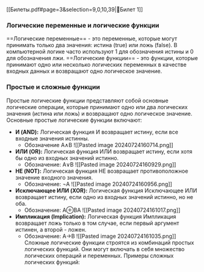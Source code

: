 [[Билеты.pdf#page=3&selection=9,0,10,39|📁Билет 1]]
### Логические переменные и логические функции
==Логические переменные== - это переменные, которые могут принимать только два значения: истина (true) или ложь (false). В компьютерной логике часто используют 1 для обозначения истины и 0 для обозначения лжи.
==Логические функции== - это функции, которые принимают одно или несколько логических переменных в качестве входных данных и возвращают одно логическое значение.
### Простые и сложные функции ###
Простые логические функции представляют собой основные логические операции, которые принимают одно или два логических значения (истина или ложь) и возвращают одно логическое значение. Основные простые логические функции включают:
- **И (AND):** Логическая функция И возвращает истину, если все входные значения истинны.
	 - Обозначение A∧B
	 ![[Pasted image 20240724160714.png]]
- **ИЛИ (OR):** Логическая функция ИЛИ возвращает истину, если хотя бы одно из входных значений истинно.
    - Обозначение: A∨B
	    ![[Pasted image 20240724160929.png]]
- **НЕ (NOT):** Логическая функция НЕ возвращает противоположное значение входного значения.
    - Обозначение: ¬A
    ![[Pasted image 20240724160956.png]]
- **Исключающее ИЛИ (XOR):** Логическая функция Исключающее ИЛИ возвращает истину, если одно из входных значений истинно, но не оба.
    - Обозначение: A⊕BA
    ![[Pasted image 20240724161017.png]]
- **Импликация (Implication):** Логическая функция Импликация возвращает ложь только в том случае, если первый аргумент истинен, а второй - ложен.
    - Обозначение: A→B
    ![[Pasted image 20240724161035.png]]
Сложные логические функции строятся из комбинаций простых логических функций. Они могут включать в себя множество логических операций и переменных. Примеры сложных логических функций: